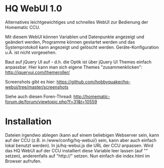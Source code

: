 HQ WebUI 1.0
============
Alternatives leichtgewichtiges und schnelles WebUI zur Bedienung der Homematic CCU.

Mit diesem WebUI können Variablen und Datenpunkte angezeigt und geändert werden, Programme können gestartet werden und das Systemprotokoll kann angezeigt und gelöscht werden. Geräte-Konfiguration u.Ä. ist nicht vorgesehen.

Baut auf jQuery UI auf - d.h. die Optik ist über jQuery UI Themes einfach anpassbar. Hier kann man sich eigene Themes "zusammenklicken": http://jqueryui.com/themeroller/

Screenshots gibt es hier: https://github.com/hobbyquaker/hq-webui/tree/master/screenshots

Siehe auch diesen Foren-Thread: http://homematic-forum.de/forum/viewtopic.php?f=31&t=10559

Installation
============
Dateien irgendwo ablegen (kann auf einem beliebigen Webserver sein, kann auf der CCU (z.B. in /www/config/hq-webui/) sein, kann aber auch einfach lokal benutzt werden).
In js/hq-webui.js die URL der CCU anpassen. Wird das HQ WebUI auf der CCU installiert diese Variable leer lassen (auf "" setzen), anderenfalls auf "http://<IP-Adresse-der-CCU>" setzen. Nun einfach die index.html im Browser aufrufen.

